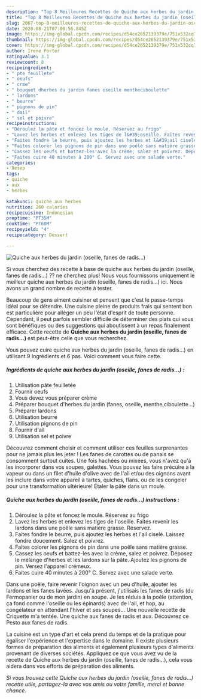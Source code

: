 ```yaml
---
description: "Top 8 Meilleures Recettes de Quiche aux herbes du jardin (oseille, fanes de radis...)"
title: "Top 8 Meilleures Recettes de Quiche aux herbes du jardin (oseille, fanes de radis...)"
slug: 2067-top-8-meilleures-recettes-de-quiche-aux-herbes-du-jardin-oseille-fanes-de-radis
date: 2020-08-21T07:00:56.845Z
image: https://img-global.cpcdn.com/recipes/d54ce2652139379e/751x532cq70/quiche-aux-herbes-du-jardin-oseille-fanes-de-radis-photo-principale-de-la-recette.jpg
thumbnail: https://img-global.cpcdn.com/recipes/d54ce2652139379e/751x532cq70/quiche-aux-herbes-du-jardin-oseille-fanes-de-radis-photo-principale-de-la-recette.jpg
cover: https://img-global.cpcdn.com/recipes/d54ce2652139379e/751x532cq70/quiche-aux-herbes-du-jardin-oseille-fanes-de-radis-photo-principale-de-la-recette.jpg
author: Irene Porter
ratingvalue: 3.1
reviewcount: 8
recipeingredient:
- " pte feuillete"
- " oeufs"
- " crme"
- " bouquet dherbes du jardin fanes oseille mentheciboulette"
- " lardons"
- " beurre"
- " pignons de pin"
- " dail"
- " sel et poivre"
recipeinstructions:
- "Déroulez la pâte et foncez le moule. Réservez au frigo"
- "Lavez les herbes et enlevez les tiges de l&#39;oseille. Faites revenir les lardons dans une poêle sans matière grasse. Réservez."
- "Faites fondre le beurre, puis ajoutez les herbes et l&#39;ail ciselé. Laissez fondre doucement. Salez et poivrez."
- "Faites colorer les pignons de pin dans une poêle sans matière grasse."
- "Cassez les oeufs et battez-les avec la crème, salez et poivrez. Déposez le mélange d&#39;herbes et les lardons sur la pâte. Ajoutez les pignons de pin. Versez l&#39;appareil crémeux."
- "Faites cuire 40 minutes à 200° C. Servez avec une salade verte."
categories:
- Resep
tags:
- quiche
- aux
- herbes

katakunci: quiche aux herbes 
nutrition: 260 calories
recipecuisine: Indonesian
preptime: "PT35M"
cooktime: "PT60M"
recipeyield: "4"
recipecategory: Dessert

---
```



![Quiche aux herbes du jardin (oseille, fanes de radis...)](https://img-global.cpcdn.com/recipes/d54ce2652139379e/751x532cq70/quiche-aux-herbes-du-jardin-oseille-fanes-de-radis-photo-principale-de-la-recette.jpg)

Si vous cherchez des recette à base de quiche aux herbes du jardin (oseille, fanes de radis...) ?? ne cherchez plus! Nous vous fournissons uniquement le meilleur quiche aux herbes du jardin (oseille, fanes de radis...) ici. Nous avons un grand nombre de recette à tester.

Beaucoup de gens aiment cuisiner et pensent que c'est le passe-temps idéal pour se détendre. Une cuisine pleine de produits frais qui sentent bon est particulière pour alléger un peu l'état d'esprit de toute personne. Cependant, il peut parfois sembler difficile de déterminer des plats qui vous sont bénéfiques ou des suggestions qui aboutissent à un repas finalement efficace. Cette recette de <strong> Quiche aux herbes du jardin (oseille, fanes de radis...) </strong> est peut-être celle que vous recherchez.

<!--inarticleads1-->

Vous pouvez cuire quiche aux herbes du jardin (oseille, fanes de radis...) en utilisant 9 Ingrédients et 6 pas. Voici comment vous faire cette.

##### Ingrédients de quiche aux herbes du jardin (oseille, fanes de radis...) :

1. Utilisation  pâte feuilletée
1. Fournir  oeufs
1. Vous devez vous préparer  crème
1. Préparer  bouquet d&#39;herbes du jardin (fanes, oseille, menthe,ciboulette...)
1. Préparer  lardons
1. Utilisation  beurre
1. Utilisation  pignons de pin
1. Fournir  d&#39;ail
1. Utilisation  sel et poivre


Découvrez comment choisir et comment utiliser ces feuilles surprenantes pour ne jamais plus les jeter ! Les fanes de carottes ou de panais se consomment surtout cuites. Une fois hachées ou mixées, vous n&#39;avez qu&#39;à les incorporer dans vos soupes, galettes. Vous pouvez les faire précuire à la vapeur ou dans un filet d&#39;huile d&#39;olive avec de l&#39;ail et/ou des oignons avant les inclure dans votre appareil à tartes, quiches, flans. ou de les congeler pour une transformation ultérieure! Étaler la pâte dans un moule. 

<!--inarticleads2-->

##### Quiche aux herbes du jardin (oseille, fanes de radis...) instructions :

1. Déroulez la pâte et foncez le moule. Réservez au frigo
1. Lavez les herbes et enlevez les tiges de l&#39;oseille. Faites revenir les lardons dans une poêle sans matière grasse. Réservez.
1. Faites fondre le beurre, puis ajoutez les herbes et l&#39;ail ciselé. Laissez fondre doucement. Salez et poivrez.
1. Faites colorer les pignons de pin dans une poêle sans matière grasse.
1. Cassez les oeufs et battez-les avec la crème, salez et poivrez. Déposez le mélange d&#39;herbes et les lardons sur la pâte. Ajoutez les pignons de pin. Versez l&#39;appareil crémeux.
1. Faites cuire 40 minutes à 200° C. Servez avec une salade verte.


Dans une poêle, faire revenir l&#39;oignon avec un peu d&#39;huile, ajouter les lardons et les fanes lavées. Jusqu&#39;à présent, j&#39;utilisais les fanes de radis (du Fermopanier ou de mon jardin) en soupe. Je les réduis à la poêle (attention, ça fond comme l&#39;oseille ou les épinards) avec de l&#39;ail, et hop, au congélateur en attendant l&#39;hiver et ses soupes… Une nouvelle recette de Criquette m&#39;a tentée. Une quiche aux fanes de radis et aux. Découvrez ce Pesto aux fanes de radis. 

<!--inarticleads1-->

<p>
La cuisine est un type d'art et cela prend du temps et de la pratique pour égaliser l'expérience et l'expertise dans le domaine. Il existe plusieurs formes de préparation des aliments et également plusieurs types d'aliments provenant de diverses sociétés. Appliquez ce que vous avez vu de la recette de Quiche aux herbes du jardin (oseille, fanes de radis...), cela vous aidera dans vos efforts de préparation des aliments.
</p>

<p>
<i>Si vous trouvez cette Quiche aux herbes du jardin (oseille, fanes de radis...) recette utile, partagez-la avec vos amis ou votre famille, merci et bonne chance.</i>
</p>

